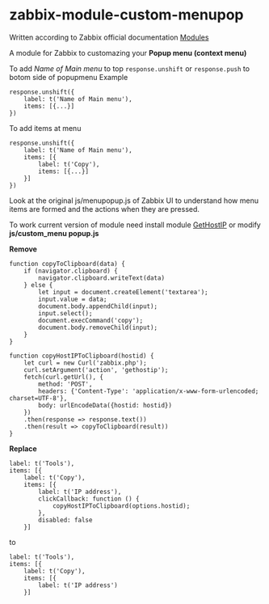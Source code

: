 # zabbix-module-custom-menupop
Written according to Zabbix official documentation [Modules](https://www.zabbix.com/documentation/current/en/devel/modules/file_structure)

A module for Zabbix to customazing your **Popup menu (context menu)**

To add *Name of Main menu* to top `response.unshift` or `response.push` to botom side of popupmenu
Example
```
response.unshift({
    label: t('Name of Main menu'),
    items: [{...}]
})
```
To add items at menu
```
response.unshift({
    label: t('Name of Main menu'),
    items: [{
        label: t('Copy'),
        items: [{...}]
    }]
})
```
Look at the original js/menupopup.js of Zabbix UI to understand how menu items are formed and the actions when they are pressed.

To work current version of module need install module [GetHostIP](https://github.com/DarkPh0eNixKrg/zabbix-module-get-host-ip) or modify **js/custom_menu popup.js**

**Remove**
```
function copyToClipboard(data) {
    if (navigator.clipboard) {
        navigator.clipboard.writeText(data)
    } else {
        let input = document.createElement('textarea');
        input.value = data;
        document.body.appendChild(input);
        input.select();
        document.execCommand('copy');
        document.body.removeChild(input);
    }
}

function copyHostIPToClipboard(hostid) {
    let curl = new Curl('zabbix.php');
    curl.setArgument('action', 'gethostip');
    fetch(curl.getUrl(), {
        method: 'POST',
        headers: {'Content-Type': 'application/x-www-form-urlencoded; charset=UTF-8'},
        body: urlEncodeData({hostid: hostid})
    })
    .then(response => response.text())
    .then(result => copyToClipboard(result))
}
```
**Replace**
```
label: t('Tools'),
items: [{
    label: t('Copy'),
    items: [{
        label: t('IP address'),
        clickCallback: function () {
            copyHostIPToClipboard(options.hostid);
        },
        disabled: false
    }]
```
to
```
label: t('Tools'),
items: [{
    label: t('Copy'),
    items: [{
        label: t('IP address')
    }]
```
